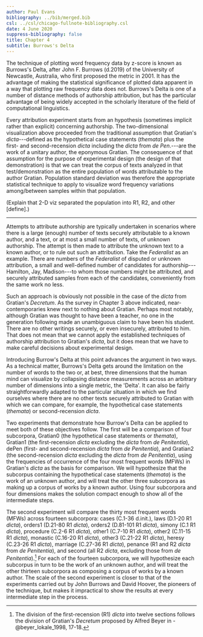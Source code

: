 ```yaml
---
author: Paul Evans
bibliography: ../bib/merged.bib
csl: ../csl/chicago-fullnote-bibliography.csl
date: 4 June 2020
suppress-bibliography: false
title: Chapter 4
subtitle: Burrows's Delta
---
```

The technique of plotting word frequency data by z-score is known
as Burrows's Delta, after John F. Burrows (d.2019) of the University
of Newcastle, Australia, who first proposed the metric in 2001. It
has the advantage of making the statistical significance of plotted
data apparent in a way that plotting raw frequency data does not.
Burrows's Delta is one of a number of distance methods of authorship
attribution, but has the particular advantage of being widely
accepted in the scholarly literature of the field of computational
linguistics.

Every attribution experiment starts from an hypothesis (sometimes
implicit rather than explicit) concerning authorship. The two-dimensional
visualization above proceeded from the traditional assumption that
Gratian's *dicta*---defined as the hypothetical case statements
(*themata*) plus the first- and second-recension *dicta* including
the *dicta* from *de Pen*.---are the work of a unitary author,
the eponymous Gratian. The consequence of that assumption for the
purpose of experimental design (the design of that demonstration)
is that we can treat the corpus of texts analyzed in that
test/demonstration as the entire population of words attributable
to the author Gratian. Population standard deviation was therefore
the appropriate statistical technique to apply to visualize word
frequency variations among/between samples within that population.

(Explain that 2-D viz separated the population into R1, R2, and
other [define].)

---

Attempts to attribute authorship are typically undertaken in scenarios
where there is a large (enough) number of texts securely attributable
to a known author, and a text, or at most a small number of texts,
of unknown authorship. The attempt is then made to attribute the
unknown text to a known author, or to rule out such an attribution.
Take the *Federalist* as an example. There are numbers of the
*Federalist* of disputed or unknown attribution, a small and
well-defined number of candidates for authorship---Hamilton, Jay,
Madison---to whom those numbers might be attributed, and securely
attributed samples from each of the candidates, conveniently from
the same work no less.

Such an approach is obviously not possible in the case of the *dicta*
from Gratian's *Decretum*. As the survey in Chapter 3 above indicated,
near-contemporaries knew next to nothing about Gratian. Perhaps
most notably, although Gratian was thought to have been a teacher,
no one in the generation following made an unambiguous claim to
have been his student. There are no other writings securely, or
even insecurely, attributed to him. That does not mean that we
cannot apply the established techniques of authorship attribution
to Gratian's *dicta*, but it does mean that we have to make careful
decisions about experimental design.

Introducing Burrow's Delta at this point advances the argument in
two ways. As a technical matter, Burrows's Delta gets around the
limitation on the number of words to the two or, at best, three
dimensions that the human mind can visualize by collapsing distance
measurements across an arbitrary number of dimensions into a single
metric, the 'Delta'. It can also be fairly straightforwardly adapted
to the particular situation in which we find ourselves where there
are no other texts securely attributed to Gratian with which we can
compare, for example, the hypothetical case statements (*themata*)
or second-recension *dicta*.

Two experiments that demonstrate how Burrow's Delta can be applied
to meet both of these objectives follow. The first will be a
comparison of four subcorpora, Gratian0 (the hypothetical case
statements or *themata*), Gratian1 (the first-recension *dicta*
excluding the *dicta* from *de Penitentia*), dePen (first- and
second-recension *dicta* from *de Penitentia*), and Gratian2 (the
second-recension *dicta* excluding the *dicta* from *de Penitentia*),
using the frequencies of occurrence of the four most frequent words
(MFWs) in Gratian's *dicta* as the basis for comparison. We will
hypothesize that the subcorpus containing the hypothetical case
statements (*themata*) is the work of an unknown author, and will
treat the other three subcorpora as making up a corpus of works by
a known author. Using four subcorpora and four dimensions makes the
solution compact enough to show all of the intermediate steps.

The second experiment will compare the thirty most frequent words
(MFWs) across fourteen subcorpora: cases (C.1-36 d.init.), laws
(D.1-20 R1 *dicta*), orders1 (D.21-80 R1 *dicta*), orders2 (D.81-101
R1 *dicta*), simony (C.1 R1 *dicta*), procedure (C.2-6 R1 *dicta*),
other1 (C.7-10 R1 *dicta*), other2 (C.11-15 R1 *dicta*), monastic
(C.16-20 R1 *dicta*), other3 (C.21-22 R1 *dicta*), heresy (C.23-26
R1 *dicta*), marriage (C.27-36 R1 *dicta*), penance (R1 and R2
*dicta* from *de Penitentia*), and second (all R2 *dicta*, excluding
those from *de Penitentia*).[^b1] For each of the fourteen subcorpora,
we will hypothesize each subcorpus in turn to be the work of an
unknown author, and will treat the other thirteen subcorpora as
composing a corpus of works by a known author. The scale of the
second experiment is closer to that of the experiments carried out
by John Burrows and David Hoover, the pioneers of the technique,
but makes it impractical to show the results at every intermediate
step in the process.

[^b1]: The division of the first-recension (R1) *dicta* into twelve
sections follows the division of Gratian's *Decretum* proposed by
Alfred Beyer in -@beyer_lokale_1998, 17-18.
